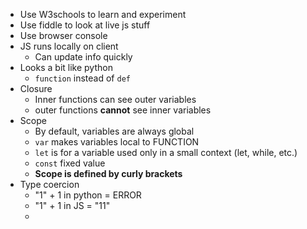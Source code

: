 - Use W3schools to learn and experiment
- Use fiddle to look at live js stuff
- Use browser console
- JS runs locally on client
	- Can update info quickly
- Looks a bit like python
	- `function` instead of `def`
- Closure
	- Inner functions can see outer variables
	- outer functions **cannot** see inner variables
- Scope
	- By default, variables are always global
	- `var` makes variables local to FUNCTION
	- `let` is for a variable used only in a small context (let, while, etc.)
	- `const` fixed value
	- **Scope is defined by curly brackets**
- Type coercion
	- "1" + 1 in python = ERROR
	- "1" + 1 in JS = "11"
	- 